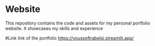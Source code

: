 # Website
This repository contains the code and assets for my personal portfolio website. It showcases my skills and experience

#Link
link of the portfolio https://yousseftrabelsi.streamlit.app/
